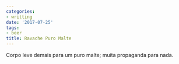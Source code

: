 ```yaml
---
categories:
- writting
date: '2017-07-25'
tags:
- beer
title: Ravache Puro Malte
---
```


Corpo leve demais para um puro malte; muita propaganda para nada.